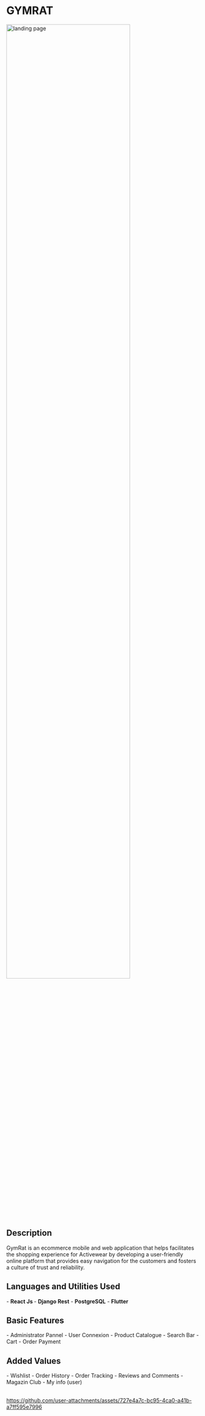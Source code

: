 
<h1>GYMRAT </h1>

<img src="https://imgur.com/aA99cD3.png"  height="80%" width="80%" alt="landing page"/> 

<h2>Description</h2>
GymRat is an ecommerce  mobile and web application that helps facilitates the shopping experience for Activewear by developing a user-friendly online platform that provides easy navigation for the customers and fosters a culture of trust and reliability.

<h2>Languages and Utilities Used</h2>
- <b>React Js </b> 
- <b>Django Rest</b> 
- <b>PostgreSQL</b>
- <b>Flutter</b>


<h2>Basic Features</h2>
- Administrator Pannel
- User Connexion
- Product Catalogue
- Search Bar
- Cart
- Order Payment

<h2>Added Values</h2>
- Wishlist
- Order History
- Order Tracking
- Reviews and Comments
- Magazin Club 
- My info (user)
<br>
<br>

https://github.com/user-attachments/assets/727e4a7c-bc95-4ca0-a41b-a7ff595e7996
